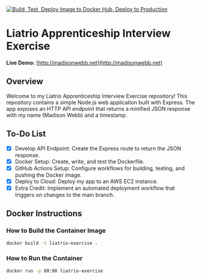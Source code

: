 [![Build, Test, Deploy Image to Docker Hub, Deploy to Production](https://github.com/madisonewebb/liatrio-interview-exercise/actions/workflows/actions.yml/badge.svg)](https://github.com/madisonewebb/liatrio-interview-exercise/actions/workflows/actions.yml)

# Liatrio Apprenticeship Interview Exercise
**Live Demo:** [http://madisonwebb.net](http://madisonwebb.net)


## Overview
Welcome to my Liatrio Apprenticeship Interview Exercise repository!
This repository contains a simple Node.js web application built with Express. The app exposes an HTTP API endpoint that returns a minified JSON response with my name (Madison Webb) and a timestamp.

## To-Do List
- [x] Develop API Endpoint: Create the Express route to return the JSON response.
- [x] Docker Setup: Create, write, and test the Dockerfile.
- [x] GitHub Actions Setup: Configure workflows for building, testing, and pushing the Docker image.
- [x] Deploy to Cloud: Deploy my app to an AWS EC2 instance.
- [x] Extra Credit: Implement an automated deployment workflow that triggers on changes to the main branch.

## Docker Instructions
### How to Build the Container Image
```bash
docker build -t liatrio-exercise .
```
### How to Run the Container
```bash
docker run -p 80:80 liatrio-exercise
```
